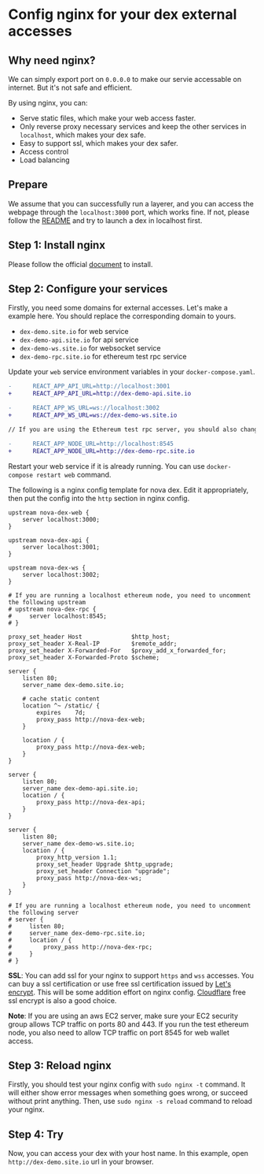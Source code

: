 # Config nginx for your dex external accesses

## Why need nginx?

We can simply export port on `0.0.0.0` to make our servie accessable on internet. But it's not safe and efficient.

By using nginx, you can:

- Serve static files, which make your web access faster.
- Only reverse proxy necessary services and keep the other services in `localhost`, which makes your dex safe.
- Easy to support ssl, which makes your dex safer.
- Access control
- Load balancing

## Prepare

We assume that you can successfully run a layerer, and you can access the webpage through the `localhost:3000` port, which works fine. If not, please follow the [README](/#quickstart) and try to launch a dex in localhost first.

## Step 1: Install nginx

Please follow the official [document](https://www.nginx.com/resources/wiki/start/topics/tutorials/install/) to install.

## Step 2: Configure your services

Firstly, you need some domains for external accesses. Let's make a example here. You should replace the corresponding domain to yours.

- `dex-demo.site.io` for web service
- `dex-demo-api.site.io` for api service
- `dex-demo-ws.site.io` for websocket service
- `dex-demo-rpc.site.io` for ethereum test rpc service

Update your `web` service environment variables in your `docker-compose.yaml`.

```diff
-      REACT_APP_API_URL=http://localhost:3001
+      REACT_APP_API_URL=http://dex-demo-api.site.io

-      REACT_APP_WS_URL=ws://localhost:3002
+      REACT_APP_WS_URL=ws://dex-demo-ws.site.io

// If you are using the Ethereum test rpc server, you should also change:

-      REACT_APP_NODE_URL=http://localhost:8545
+      REACT_APP_NODE_URL=http://dex-demo-rpc.site.io
```

Restart your web service if it is already running. You can use `docker-compose restart web` command.

The following is a nginx config template for nova dex. Edit it appropriately, then put the config into the `http` section in nginx config.

```nginx
upstream nova-dex-web {
    server localhost:3000;
}

upstream nova-dex-api {
    server localhost:3001;
}

upstream nova-dex-ws {
    server localhost:3002;
}

# If you are running a localhost ethereum node, you need to uncomment the following upstream
# upstream nova-dex-rpc {
#     server localhost:8545;
# }

proxy_set_header Host              $http_host;
proxy_set_header X-Real-IP         $remote_addr;
proxy_set_header X-Forwarded-For   $proxy_add_x_forwarded_for;
proxy_set_header X-Forwarded-Proto $scheme;

server {
    listen 80;
    server_name dex-demo.site.io;

    # cache static content
    location ^~ /static/ {
        expires    7d;
        proxy_pass http://nova-dex-web;
    }

    location / {
        proxy_pass http://nova-dex-web;
    }
}

server {
    listen 80;
    server_name dex-demo-api.site.io;
    location / {
        proxy_pass http://nova-dex-api;
    }
}

server {
    listen 80;
    server_name dex-demo-ws.site.io;
    location / {
        proxy_http_version 1.1;
        proxy_set_header Upgrade $http_upgrade;
        proxy_set_header Connection "upgrade";
        proxy_pass http://nova-dex-ws;
    }
}

# If you are running a localhost ethereum node, you need to uncomment the following server
# server {
#     listen 80;
#     server_name dex-demo-rpc.site.io;
#     location / {
#         proxy_pass http://nova-dex-rpc;
#     }
# }

```

**SSL**: You can add ssl for your nginx to support `https` and `wss` accesses. You can buy a ssl certification or use free ssl certification issued by [Let's encrypt](https://letsencrypt.org/). This will be some addition effort on nginx config. [Cloudflare](https://cloudflare.com) free ssl encrypt is also a good choice.

**Note**: If you are using an aws EC2 server, make sure your EC2 security group allows TCP traffic on ports 80 and 443. If you run the test ethereum node, you also need to allow TCP traffic on port 8545 for web wallet access.

## Step 3: Reload nginx

Firstly, you should test your nginx config with `sudo nginx -t` command. It will either show error messages when something goes wrong, or succeed without print anything. Then, use `sudo nginx -s reload` command to reload your nginx.

## Step 4: Try

Now, you can access your dex with your host name. In this example, open `http://dex-demo.site.io` url in your browser.
